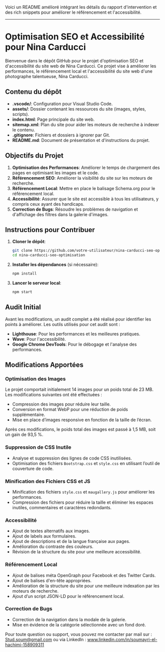 Voici un README amélioré intégrant les détails du rapport d'intervention et des rich snippets pour améliorer le référencement et l'accessibilité.

---

# Optimisation SEO et Accessibilité pour Nina Carducci

Bienvenue dans le dépôt GitHub pour le projet d'optimisation SEO et d'accessibilité du site web de Nina Carducci. Ce projet vise à améliorer les performances, le référencement local et l'accessibilité du site web d'une photographe talentueuse, Nina Carducci.

## Contenu du dépôt

- **.vscode/**: Configuration pour Visual Studio Code.
- **assets/**: Dossier contenant les ressources du site (images, styles, scripts).
- **index.html**: Page principale du site web.
- **sitemap.xml**: Plan du site pour aider les moteurs de recherche à indexer le contenu.
- **.gitignore**: Fichiers et dossiers à ignorer par Git.
- **README.md**: Document de présentation et d'instructions du projet.

## Objectifs du Projet

1. **Optimisation des Performances**: Améliorer le temps de chargement des pages en optimisant les images et le code.
2. **Référencement SEO**: Améliorer la visibilité du site sur les moteurs de recherche.
3. **Référencement Local**: Mettre en place le balisage Schema.org pour le référencement local.
4. **Accessibilité**: Assurer que le site est accessible à tous les utilisateurs, y compris ceux ayant des handicaps.
5. **Correction de Bugs**: Résoudre les problèmes de navigation et d'affichage des filtres dans la galerie d'images.

## Instructions pour Contribuer

1. **Cloner le dépôt**:
    ```bash
    git clone https://github.com/votre-utilisateur/nina-carducci-seo-optimisation.git
    cd nina-carducci-seo-optimisation
    ```

2. **Installer les dépendances** (si nécessaire):
    ```bash
    npm install
    ```

3. **Lancer le serveur local**:
    ```bash
    npm start
    ```

## Audit Initial

Avant les modifications, un audit complet a été réalisé pour identifier les points à améliorer. Les outils utilisés pour cet audit sont :

- **Lighthouse**: Pour les performances et les meilleures pratiques.
- **Wave**: Pour l'accessibilité.
- **Google Chrome DevTools**: Pour le débogage et l'analyse des performances.

## Modifications Apportées

### Optimisation des Images

Le projet comportait initialement 14 images pour un poids total de 23 MB. Les modifications suivantes ont été effectuées :

- Compression des images pour réduire leur taille.
- Conversion en format WebP pour une réduction de poids supplémentaire.
- Mise en place d’images responsive en fonction de la taille de l’écran.

Après ces modifications, le poids total des images est passé à 1,5 MB, soit un gain de 93,5 %.

### Suppression de CSS Inutile

- Analyse et suppression des lignes de code CSS inutilisées.
- Optimisation des fichiers `Bootstrap.css` et `style.css` en utilisant l’outil de couverture de code.

### Minification des Fichiers CSS et JS

- Minification des fichiers `style.css` et `maugallery.js` pour améliorer les performances.
- Compression des fichiers pour réduire la taille et éliminer les espaces inutiles, commentaires et caractères redondants.

### Accessibilité

- Ajout de textes alternatifs aux images.
- Ajout de labels aux formulaires.
- Ajout de descriptions et de la langue française aux pages.
- Amélioration du contraste des couleurs.
- Révision de la structure du site pour une meilleure accessibilité.

### Référencement Local

- Ajout de balises méta OpenGraph pour Facebook et des Twitter Cards.
- Ajout de balises d'en-tête appropriées.
- Amélioration de la structure du site pour une meilleure indexation par les moteurs de recherche.
- Ajout d’un script JSON-LD pour le référencement local.

### Correction de Bugs

- Correction de la navigation dans la modale de la galerie.
- Mise en évidence de la catégorie sélectionnée avec un fond doré.


Pour toute question ou support, vous pouvez me contacter par mail sur : Stud.soum@gmail.com ou via LinkedIn : www.linkedin.com/in/soumayri-el-hachimi-158909311

